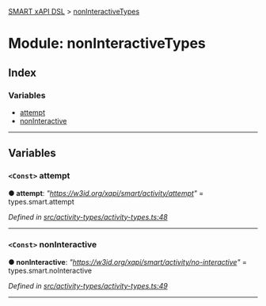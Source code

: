 [SMART xAPI DSL](../README.md) > [nonInteractiveTypes](../modules/noninteractivetypes.md)

# Module: nonInteractiveTypes

## Index

### Variables

* [attempt](noninteractivetypes.md#attempt)
* [nonInteractive](noninteractivetypes.md#noninteractive)

---

## Variables

<a id="attempt"></a>

### `<Const>` attempt

**● attempt**: *"https://w3id.org/xapi/smart/activity/attempt"* =  types.smart.attempt

*Defined in [src/activity-types/activity-types.ts:48](https://github.com/Gradiant/smart-xapi-dsl/blob/master/src/activity-types/activity-types.ts#L48)*

___
<a id="noninteractive"></a>

### `<Const>` nonInteractive

**● nonInteractive**: *"https://w3id.org/xapi/smart/activity/no-interactive"* =  types.smart.noInteractive

*Defined in [src/activity-types/activity-types.ts:49](https://github.com/Gradiant/smart-xapi-dsl/blob/master/src/activity-types/activity-types.ts#L49)*

___

